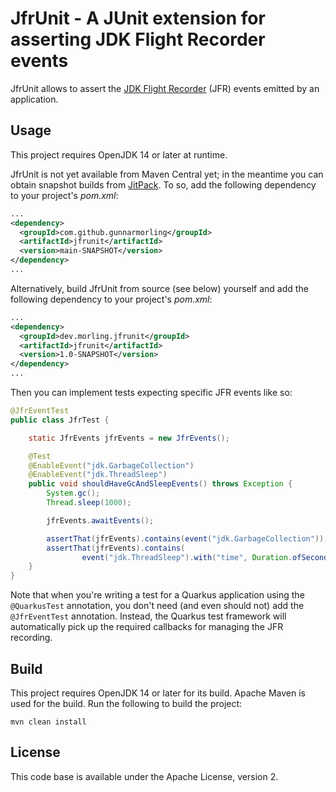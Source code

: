 # JfrUnit - A JUnit extension for asserting JDK Flight Recorder events

JfrUnit allows to assert the [JDK Flight Recorder](https://openjdk.java.net/jeps/328) (JFR) events emitted by an application.

## Usage

This project requires OpenJDK 14 or later at runtime.

JfrUnit is not yet available from Maven Central yet;
in the meantime you can obtain snapshot builds from [JitPack](https://jitpack.io).
To so, add the following dependency to your project's _pom.xml_:

```xml
...
<dependency>
  <groupId>com.github.gunnarmorling</groupId>
  <artifactId>jfrunit</artifactId>
  <version>main-SNAPSHOT</version>
</dependency>
...
```

Alternatively, build JfrUnit from source (see below) yourself and add the following dependency to your project's _pom.xml_:

```xml
...
<dependency>
  <groupId>dev.morling.jfrunit</groupId>
  <artifactId>jfrunit</artifactId>
  <version>1.0-SNAPSHOT</version>
</dependency>
...
```

Then you can implement tests expecting specific JFR events like so:

```java
@JfrEventTest
public class JfrTest {

    static JfrEvents jfrEvents = new JfrEvents();

    @Test
    @EnableEvent("jdk.GarbageCollection")
    @EnableEvent("jdk.ThreadSleep")
    public void shouldHaveGcAndSleepEvents() throws Exception {
        System.gc();
        Thread.sleep(1000);

        jfrEvents.awaitEvents();

        assertThat(jfrEvents).contains(event("jdk.GarbageCollection"));
        assertThat(jfrEvents).contains(
                event("jdk.ThreadSleep").with("time", Duration.ofSeconds(1)));
    }
}
```

Note that when you're writing a test for a Quarkus application using the `@QuarkusTest` annotation, you don't need (and even should not) add the `@JfrEventTest` annotation.
Instead, the Quarkus test framework will automatically pick up the required callbacks for managing the JFR recording.

## Build

This project requires OpenJDK 14 or later for its build.
Apache Maven is used for the build.
Run the following to build the project:

```shell
mvn clean install
```

## License

This code base is available under the Apache License, version 2.
